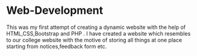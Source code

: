 # Web-Development
This was my first attempt of creating a dynamic website with the help of HTML,CSS,Bootstrap and PHP .
I have created a website which resembles to our college website with the motive of storing all things at one place starting from notices,feedback form etc.
